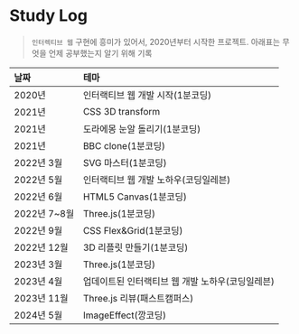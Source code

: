 # Study Log

> `인터렉티브 웹` 구현에 흥미가 있어서, 2020년부터 시작한 프로젝트. 아래표는 무엇을 언제 공부했는지 알기 위해 기록

| 날짜         | 테마                                             |
| :----------- | :----------------------------------------------- |
| 2020년       | 인터랙티브 웹 개발 시작(1분코딩)                 |
| 2021년       | CSS 3D transform                                 |
| 2021년       | 도라에몽 눈알 돌리기(1분코딩)                    |
| 2021년       | BBC clone(1분코딩)                               |
| 2022년 3월   | SVG 마스터(1분코딩)                              |
| 2022년 5월   | 인터랙티브 웹 개발 노하우(코딩일레븐)            |
| 2022년 6월   | HTML5 Canvas(1분코딩)                            |
| 2022년 7~8월 | Three.js(1분코딩)                                |
| 2022년 9월   | CSS Flex&Grid(1분코딩)                           |
| 2022년 12월  | 3D 리플릿 만들기(1분코딩)                        |
| 2023년 3월   | Three.js(1분코딩)                                |
| 2023년 4월   | 업데이트된 인터랙티브 웹 개발 노하우(코딩일레븐) |
| 2023년 11월  | Three.js 리뷰(패스트캠퍼스)                      |
| 2024년 5월   | ImageEffect(깡코딩)                              |
